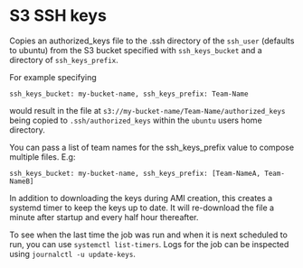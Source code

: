 S3 SSH keys
===========

Copies an authorized_keys file to the .ssh directory of the `ssh_user`
(defaults to ubuntu) from the S3 bucket specified with
`ssh_keys_bucket` and a directory of `ssh_keys_prefix`.

For example specifying

    ssh_keys_bucket: my-bucket-name, ssh_keys_prefix: Team-Name


would result in the file at
`s3://my-bucket-name/Team-Name/authorized_keys` being copied to
`.ssh/authorized_keys` within the `ubuntu` users home directory.

You can pass a list of team names for the ssh_keys_prefix value to
compose multiple files. E.g:

    ssh_keys_bucket: my-bucket-name, ssh_keys_prefix: [Team-NameA, Team-NameB]

In addition to downloading the keys during AMI creation, this creates
a systemd timer to keep the keys up to date. It will re-download the
file a minute after startup and every half hour thereafter.

To see when the last time the job was run and when it is next
scheduled to run, you can use `systemctl list-timers`. Logs for the
job can be inspected using `journalctl -u update-keys`.
